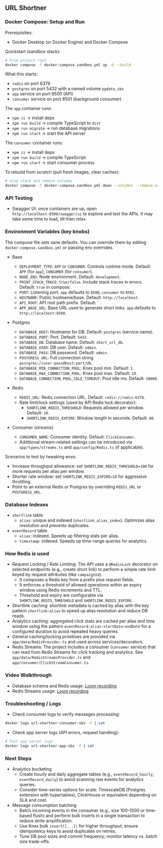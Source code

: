 ## URL Shortner

### Docker Compose: Setup and Run

Prerequisites:
- Docker Desktop (or Docker Engine) and Docker Compose

Quickstart (sandbox stack):

```bash
# From project root
docker compose -f docker-compose.sandbox.yml up -d --build
```

What this starts:
- `redis` on port 6379
- `postgres` on port 5432 with a named volume `pgdata_sbx`
- `app` service on port 8500 (API)
- `consumer` service on port 8501 (background consumer)

The `app` container runs:
- `npm ci` → install deps
- `npm run build` → compile TypeScript to `dist`
- `npm run migrate` → run database migrations
- `npm run start` → start the API server

The `consumer` container runs:
- `npm ci` → install deps
- `npm run build` → compile TypeScript
- `npm run start` → start consumer process

To rebuild from scratch (pull fresh images, clear caches):
```bash
# Stop stack and remove volumes
docker compose -f docker-compose.sandbox.yml down --volumes --remove-orphans
```

### API Testing
- Swagger UI: once containers are up, open `http://localhost:8500/swagger/ui` to explore and test the APIs. It may take some time to load, till then relax.

### Environment Variables (key knobs)
The compose file sets sane defaults. You can override them by editing `docker-compose.sandbox.yml` or passing env overrides.

- Base
  - `DEPLOYMENT_TYPE`: `APP` or `CONSUMER`. Controls runtime mode. Default: `APP` (for `app`), `CONSUMER` (for `consumer`).
  - `NODE_ENV`: Node environment. Default: `development`.
  - `PRINT_STACK_TRACE`: `true|false`. Include stack traces in errors. Default: `true` in compose.
  - `PORT`: Listening port. `app` defaults to `8500`, `consumer` to `8501`.
  - `HOSTNAME`: Public hostname/base. Default: `http://localhost`.
  - `API_ROOT`: API root path prefix. Default: ``.
  - `APP_BASE_URL`: Base URL used to generate short links. `app` defaults to `http://localhost:8500`.

- Postgres
  - `DATABASE_HOST`: Hostname for DB. Default: `postgres` (service name).
  - `DATABASE_PORT`: Port. Default: `5432`.
  - `DATABASE_DB`: Database name. Default: `short_url_db`.
  - `DATABASE_USER`: DB user. Default: `admin`.
  - `DATABASE_PASS`: DB password. Default: `admin`.
  - `POSTGRESS_URL`: Full connection string `postgres://user:pass@host:port/db`.
  - `DATABASE_MIN_CONNECTION_POOL`: Knex pool min. Default: `1`.
  - `DATABASE_MAX_CONNECTION_POOL`: Knex pool max. Default: `10`.
  - `DATABASE_CONNECTION_POOL_IDLE_TIMEOUT`: Pool idle ms. Default: `10000`.

- Redis
  - `REDIS_URL`: Redis connection URL. Default: `redis://redis:6379`.
  - Rate limit/lock settings (used by API Redis lock decorator):
    - `SHORTLINK_REDIS_THRESHOLD`: Requests allowed per window. Default: `10`.
    - `SHORTLINK_REDIS_EXPIRE`: Window length in seconds. Default: `60`.

- Consumer (streams)
  - `CONSUMER_NAME`: Consumer identity. Default: `ClickConsumer`.
  - Additional stream-related settings can be introduced via `app/types/streams.ts` and `app/config/Redis.ts` (if applicable).

Scenarios to test by tweaking envs:
- Increase throughput allowance: set `SHORTLINK_REDIS_THRESHOLD=100` for more requests per alias per window.
- Shorter rate window: set `SHORTLINK_REDIS_EXPIRE=10` for aggressive throttling.
- Point to an external Redis or Postgres by overriding `REDIS_URL` or `POSTGRESS_URL`.

### Database Indexes
- `shortlink` table
  - `alias`: unique and indexed (`shortlink_alias_index`). Optimizes alias resolution and prevents duplicates.
- `eventRecord` table
  - `alias`: indexed. Speeds up filtering stats per alias.
  - `timestamp`: indexed. Speeds up time-range queries for analytics.

### How Redis is used
- Request Locking / Rate Limiting: The API uses a `@RedisLock` decorator on selected endpoints (e.g., create short link) to perform a simple rate limit keyed by request attributes (like `campaignId`).
  - It composes a Redis key from a prefix plus request fields.
  - It enforces a threshold of allowed operations within an expiry window using Redis increments and TTL.
  - Threshold and expiry are configurable via `SHORTLINK_REDIS_THRESHOLD` and `SHORTLINK_REDIS_EXPIRE`.
- Shortlink caching: shortlink metadata is cached by alias with the key pattern `shortlink:alias` to speed up alias resolution and reduce DB reads.
- Analytics caching: aggregated click stats are cached per alias and time window using the pattern `eventRecord:alias:startDate:endDate` for a configured duration to avoid repeated heavy queries.
- General caching/locking primitives are provided via `app/data/RedisProvider.ts` and used across services/decorators.
- Redis Streams: The project includes a consumer (`consumer` service) that can read from Redis Streams for click tracking and analytics. See `app/data/RedisStreamsProvider.ts` and `app/consumer/ClickStreamConsumer.ts`.

### Video Walkthrough
- Database schema and Redis usage: [Loom recording](https://www.loom.com/share/0fa7e7a581204b4696fb72aefef1be56?sid=491da533-abb2-48d9-a2c1-7695abb64b7c)
- Redis Streams usage: [Loom recording](https://www.loom.com/share/e3ec5ff077e448579929bd7901475e19?sid=ab35fb6f-396a-42f5-998e-a52b74adb068)

### Troubleshooting / Logs
- Check consumer logs to verify messages processing:
```bash
docker logs url-shortner-consumer-sbx -f | cat
```
- Check app server logs (API errors, request handling):
```bash
# Tail app server logs
docker logs url-shortner-app-sbx -f | cat
```

### Next Steps
- Analytics bucketing
  - Create hourly and daily aggregate tables (e.g., `eventRecord_hourly`, `eventRecord_daily`) to avoid scanning raw events for analytics queries.
  - Consider time-series options for scale: TimescaleDB (Postgres extension with hypertables), ClickHouse or equivalent depending on SLA and cost.
- Message consumption batching
  - Batch incoming events in the consumer (e.g., size 100–1000 or time-based flush) and perform bulk inserts in a single transaction to reduce write amplification.
  - Use Knex bulk `insert([...])` for higher throughput; ensure idempotency keys to avoid duplicates on retries.
  - Tune DB pool sizes and commit frequency; monitor latency vs. batch size trade-offs.